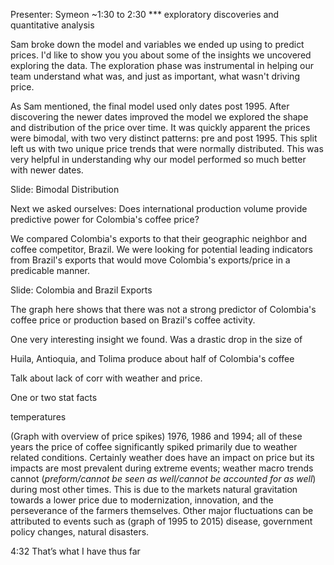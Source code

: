 Presenter: Symeon
~1:30 to 2:30
*** exploratory discoveries and quantitative analysis

Sam broke down the model and variables we ended up using to predict prices. I'd like to show you you about some of the insights we uncovered exploring the data. The exploration phase was instrumental in helping our team understand what was, and just as important, what wasn't driving price.

As Sam mentioned, the final model used only dates post 1995. After discovering the newer dates improved the model we explored the shape and distribution of the price over time. It was quickly apparent the prices were bimodal, with two very distinct patterns: pre and post 1995. This split left us with two unique price trends that were normally distributed. This was very helpful in understanding why our model performed so much better with newer dates. 


Slide: Bimodal Distribution

Next we asked ourselves: Does international production volume provide predictive power for Colombia's coffee price?

We compared Colombia's exports to that their geographic neighbor and coffee competitor, Brazil. We were looking for potential leading indicators from Brazil's exports that would move Colombia's exports/price in a predicable manner. 

Slide: Colombia and Brazil Exports

The graph here shows that there was not a strong predictor of Colombia's coffee price or production based on Brazil's coffee activity.

One very interesting insight we found. Was a drastic drop in the size of 




Huila, Antioquia, and Tolima produce about half of Colombia's coffee

 Talk about lack of corr with weather and price. 

 One or two stat facts

 temperatures




 (Graph with overview of price spikes)
1976, 1986 and 1994; all of these years the price of coffee significantly spiked primarily due to weather related conditions. Certainly weather does have an impact on price but its impacts are most prevalent during extreme events; weather macro trends cannot (*preform/cannot be seen as well/cannot be accounted for as well*) during most other times. This is due to the markets natural gravitation towards a lower price due to modernization, innovation, and the perseverance of the farmers themselves. Other major fluctuations can be attributed to events such as (graph of 1995 to 2015) disease, government policy changes, natural disasters.



4:32
That’s what I have thus far